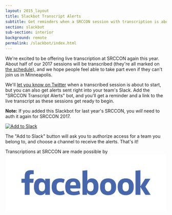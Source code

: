 ```yaml
---
layout: 2015_layout
title: Slackbot Transcript Alerts
subtitle: Get reminders when a SRCCON session with transcription is about to start.
section: slackbot
sub-section: interior
background: remote
permalink: /slackbot/index.html
---
```


We're excited to be offering live transcription at SRCCON again this year. About half of our 2017 sessions will be transcribed (they're all marked on [the schedule](http://schedule.srccon.org)), and we hope people feel able to take part even if they can't join us in Minneapolis.

We'll [let you know on Twitter](http://twitter.com/srccon) when a transcribed session is about to start, but you can also get alerts sent right into your team's Slack. Add the "SRCCON Transcript Alerts" bot, and you'll get a reminder and a link to the live transcript as these sessions get ready to begin.

**Note:** If you added this Slackbot for last year's SRCCON, you _will_ need to auth it again for SRCCON 2017.

<p><a style="border-bottom: none;" href="https://slack.com/oauth/authorize?scope=incoming-webhook&client_id=2152616756.62976698821"><img alt="Add to Slack" height="40" width="139" src="https://platform.slack-edge.com/img/add_to_slack.png" srcset="https://platform.slack-edge.com/img/add_to_slack.png 1x, https://platform.slack-edge.com/img/add_to_slack@2x.png 2x" /></a><p>

The "Add to Slack" button will ask you to authorize access for a team you belong to, and choose a channel to receive the alerts. That's it!

<div id="sponsortag"><p><span>Transcriptions at SRCCON are made possible by</span> <a href="http://facebook.com"><img src="/media/img/partners/2017/Facebook-06-2015-Blue-on-White.jpg" class="nyt" alt="Facebook"></a>
